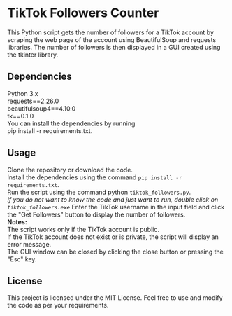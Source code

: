 # TikTok Followers Counter
This Python script gets the number of followers for a TikTok account by scraping the web page of the account using BeautifulSoup and requests libraries. The number of followers is then displayed in a GUI created using the tkinter library.

## Dependencies
Python 3.x  
requests==2.26.0  
beautifulsoup4==4.10.0  
tk==0.1.0    
You can install the dependencies by running  
pip install -r requirements.txt.

## Usage
Clone the repository or download the code.  
Install the dependencies using the command `pip install -r requirements.txt`.  
Run the script using the command python `tiktok_followers.py`.  
*If you do not want to know the code and just want to run, double click on `tiktok_followers.exe`*
Enter the TikTok username in the input field and click the "Get Followers" button to display the number of followers.  
**Notes:**  
The script works only if the TikTok account is public.  
If the TikTok account does not exist or is private, the script will display an error message.  
The GUI window can be closed by clicking the close button or pressing the "Esc" key.  
## License
This project is licensed under the MIT License. Feel free to use and modify the code as per your requirements.
